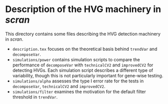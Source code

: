 # Description of the HVG machinery in _scran_

This directory contains some files describing the HVG detection machinery in _scran_.

- `description.tex` focuses on the theoretical basis behind `trendVar` and `decomposeVar`.
- `simulations/power` contains simulation scripts to compare the performance of `decomposeVar` with `technicalCV2` and `improvedCV2` for detecting HVGs.
Each simulation script describes a different type of variability, though this is not particularly important for gene-wise testing.
- `simulations/alpha` assesses the type I error rate for the tests in `decomposeVar`, `technicalCV2` and `improvedCV2`.
- `simulations/filter` examines the motivation for the default filter threshold in `trendVar`.

